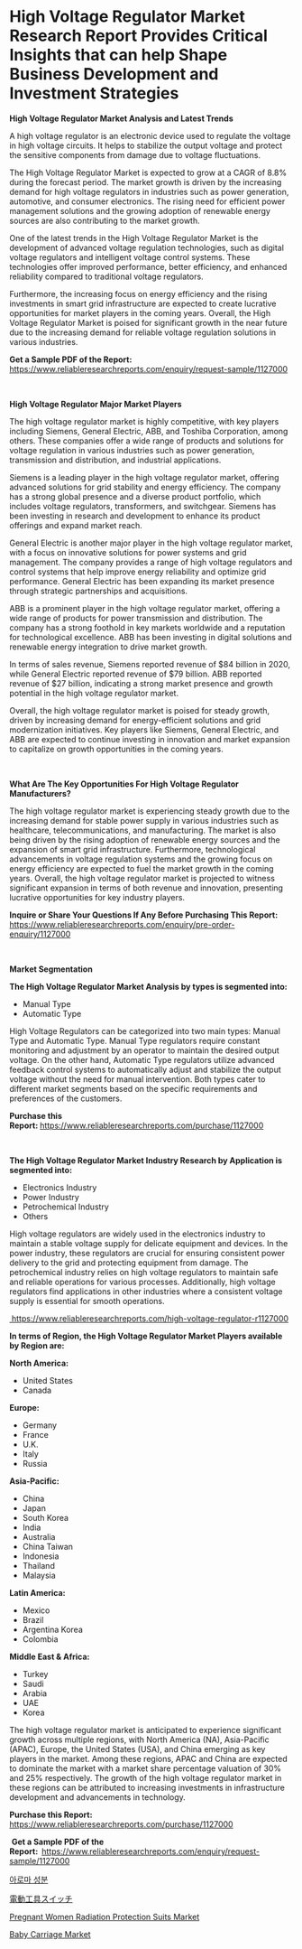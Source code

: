 <p><h1>High Voltage Regulator Market Research Report Provides Critical Insights that can help Shape Business Development and Investment Strategies</h1></p><p><strong>High Voltage Regulator Market Analysis and Latest Trends</strong></p>
<p><p>A high voltage regulator is an electronic device used to regulate the voltage in high voltage circuits. It helps to stabilize the output voltage and protect the sensitive components from damage due to voltage fluctuations.</p><p>The High Voltage Regulator Market is expected to grow at a CAGR of 8.8% during the forecast period. The market growth is driven by the increasing demand for high voltage regulators in industries such as power generation, automotive, and consumer electronics. The rising need for efficient power management solutions and the growing adoption of renewable energy sources are also contributing to the market growth.</p><p>One of the latest trends in the High Voltage Regulator Market is the development of advanced voltage regulation technologies, such as digital voltage regulators and intelligent voltage control systems. These technologies offer improved performance, better efficiency, and enhanced reliability compared to traditional voltage regulators.</p><p>Furthermore, the increasing focus on energy efficiency and the rising investments in smart grid infrastructure are expected to create lucrative opportunities for market players in the coming years. Overall, the High Voltage Regulator Market is poised for significant growth in the near future due to the increasing demand for reliable voltage regulation solutions in various industries.</p></p>
<p><strong>Get a Sample PDF of the Report:&nbsp;</strong> <a href="https://www.reliableresearchreports.com/enquiry/request-sample/1127000">https://www.reliableresearchreports.com/enquiry/request-sample/1127000</a></p>
<p>&nbsp;</p>
<p><strong>High Voltage Regulator Major Market Players</strong></p>
<p><p>The high voltage regulator market is highly competitive, with key players including Siemens, General Electric, ABB, and Toshiba Corporation, among others. These companies offer a wide range of products and solutions for voltage regulation in various industries such as power generation, transmission and distribution, and industrial applications.</p><p>Siemens is a leading player in the high voltage regulator market, offering advanced solutions for grid stability and energy efficiency. The company has a strong global presence and a diverse product portfolio, which includes voltage regulators, transformers, and switchgear. Siemens has been investing in research and development to enhance its product offerings and expand market reach.</p><p>General Electric is another major player in the high voltage regulator market, with a focus on innovative solutions for power systems and grid management. The company provides a range of high voltage regulators and control systems that help improve energy reliability and optimize grid performance. General Electric has been expanding its market presence through strategic partnerships and acquisitions.</p><p>ABB is a prominent player in the high voltage regulator market, offering a wide range of products for power transmission and distribution. The company has a strong foothold in key markets worldwide and a reputation for technological excellence. ABB has been investing in digital solutions and renewable energy integration to drive market growth.</p><p>In terms of sales revenue, Siemens reported revenue of $84 billion in 2020, while General Electric reported revenue of $79 billion. ABB reported revenue of $27 billion, indicating a strong market presence and growth potential in the high voltage regulator market.</p><p>Overall, the high voltage regulator market is poised for steady growth, driven by increasing demand for energy-efficient solutions and grid modernization initiatives. Key players like Siemens, General Electric, and ABB are expected to continue investing in innovation and market expansion to capitalize on growth opportunities in the coming years.</p></p>
<p>&nbsp;</p>
<p><strong>What Are The Key Opportunities For High Voltage Regulator Manufacturers?</strong></p>
<p><p>The high voltage regulator market is experiencing steady growth due to the increasing demand for stable power supply in various industries such as healthcare, telecommunications, and manufacturing. The market is also being driven by the rising adoption of renewable energy sources and the expansion of smart grid infrastructure. Furthermore, technological advancements in voltage regulation systems and the growing focus on energy efficiency are expected to fuel the market growth in the coming years. Overall, the high voltage regulator market is projected to witness significant expansion in terms of both revenue and innovation, presenting lucrative opportunities for key industry players.</p></p>
<p><strong>Inquire or Share Your Questions If Any Before Purchasing This Report:</strong> <a href="https://www.reliableresearchreports.com/enquiry/pre-order-enquiry/1127000">https://www.reliableresearchreports.com/enquiry/pre-order-enquiry/1127000</a></p>
<p>&nbsp;</p>
<p><strong>Market Segmentation</strong></p>
<p><strong>The High Voltage Regulator Market Analysis by types is segmented into:</strong></p>
<p><ul><li>Manual Type</li><li>Automatic Type</li></ul></p>
<p><p>High Voltage Regulators can be categorized into two main types: Manual Type and Automatic Type. Manual Type regulators require constant monitoring and adjustment by an operator to maintain the desired output voltage. On the other hand, Automatic Type regulators utilize advanced feedback control systems to automatically adjust and stabilize the output voltage without the need for manual intervention. Both types cater to different market segments based on the specific requirements and preferences of the customers.</p></p>
<p><strong>Purchase this Report:&nbsp;</strong><a href="https://www.reliableresearchreports.com/purchase/1127000">https://www.reliableresearchreports.com/purchase/1127000</a></p>
<p>&nbsp;</p>
<p><strong>The High Voltage Regulator Market Industry Research by Application is segmented into:</strong></p>
<p><ul><li>Electronics Industry</li><li>Power Industry</li><li>Petrochemical Industry</li><li>Others</li></ul></p>
<p><p>High voltage regulators are widely used in the electronics industry to maintain a stable voltage supply for delicate equipment and devices. In the power industry, these regulators are crucial for ensuring consistent power delivery to the grid and protecting equipment from damage. The petrochemical industry relies on high voltage regulators to maintain safe and reliable operations for various processes. Additionally, high voltage regulators find applications in other industries where a consistent voltage supply is essential for smooth operations.</p></p>
<p><a href="https://www.reliableresearchreports.com/high-voltage-regulator-r1127000">&nbsp;https://www.reliableresearchreports.com/high-voltage-regulator-r1127000</a></p>
<p><strong>In terms of Region, the High Voltage Regulator Market Players available by Region are:</strong></p>
<p>
    <p> <strong> North America: </strong>
        <ul>
            <li>United States</li>
            <li>Canada</li>
        </ul>
        </p> 
    <p> <strong> Europe: </strong>
        <ul>
            <li>Germany</li>
            <li>France</li>
            <li>U.K.</li>
            <li>Italy</li>
            <li>Russia</li>
        </ul>
        </p> 
    <p> <strong> Asia-Pacific: </strong>
        <ul>
            <li>China</li>
            <li>Japan</li>
            <li>South Korea</li>
            <li>India</li>
            <li>Australia</li>
            <li>China Taiwan</li>
            <li>Indonesia</li>
            <li>Thailand</li>
            <li>Malaysia</li>
        </ul>
        </p> 
    <p> <strong> Latin America: </strong>
        <ul>
            <li>Mexico</li>
            <li>Brazil</li>
            <li>Argentina Korea</li>
            <li>Colombia</li>
        </ul>
        </p> 
    <p> <strong> Middle East & Africa: </strong>
        <ul>
            <li>Turkey</li>
            <li>Saudi</li>
            <li>Arabia</li>
            <li>UAE</li>
            <li>Korea</li>
        </ul>
    </p>
    </p>
<p><p>The high voltage regulator market is anticipated to experience significant growth across multiple regions, with North America (NA), Asia-Pacific (APAC), Europe, the United States (USA), and China emerging as key players in the market. Among these regions, APAC and China are expected to dominate the market with a market share percentage valuation of 30% and 25% respectively. The growth of the high voltage regulator market in these regions can be attributed to increasing investments in infrastructure development and advancements in technology.</p></p>
<p><strong>Purchase this Report: </strong><a href="https://www.reliableresearchreports.com/purchase/1127000">https://www.reliableresearchreports.com/purchase/1127000</a></p>
<p>&nbsp;<strong>Get a Sample PDF of the Report:&nbsp;&nbsp;</strong><a href="https://www.reliableresearchreports.com/enquiry/request-sample/1127000">https://www.reliableresearchreports.com/enquiry/request-sample/1127000</a></p>
<p><strong></strong></p>
<p><p><a href="https://github.com/nhaiquang84/Market-Research-Report-List-1/blob/main/2276256156297.md">아로마 성분</a></p><p><a href="https://github.com/AbigaleHuel/Market-Research-Report-List-1/blob/main/3217864147214.md">電動工具スイッチ</a></p><p><a href="https://github.com/gamblestampleyjenny50m5sl6/Market-Research-Report-List-3/blob/main/pregnant-women-radiation-protection-suits-market.md">Pregnant Women Radiation Protection Suits Market</a></p><p><a href="https://github.com/wwwkeltoum/Market-Research-Report-List-3/blob/main/baby-carriage-market.md">Baby Carriage Market</a></p></p>